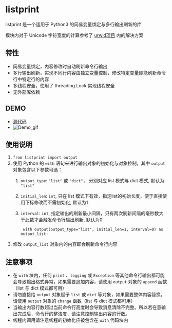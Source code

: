 # listprint

listprint 是一个适用于 Python3 的简易变量绑定与多行输出刷新的库

模块内对于 Unicode 字符宽度的计算参考了 [urwid项目](https://github.com/urwid/urwid/blob/master/urwid/old_str_util.py) 内的解决方案

## 特性
+ 简易变量绑定，内容修改时自动刷新命令行输出
+ 多行输出刷新，实现不同行内容由独立变量控制，修改特定变量即能刷新命令行中特定行的内容
+ 多线程安全，使用了 threading.Lock 实现线程安全
+ 无外部库依赖

## DEMO

+ [源代码](https://github.com/Yinzo/listprint/blob/master/demo/horse_race.py)
+ ![Demo_gif](https://raw.githubusercontent.com/yinzo/listprint/master/demo/images/horse_race_demo.gif)

## 使用说明
1. `from listprint import output`
2. 使用 Python 的 `with` 语句来进行输出对象的初始化与对象控制，其中 `output` 对象包含以下参数可选：
    1. `output_type`: `"list"` 或 `"dict"`， 分别对应 list 模式与 dict 模式, 默认为 `"list"`
    2. `initial_len`: `int`, 只在 list 模式下有效，指定list的初始长度，便于直接使用下标修改而不需初始化, 默认为1
    3. `interval`: `int`, 指定输出的刷新最小间隔，只有两次刷新间隔的毫秒数大于此数才会触发命令行输出刷新, 默认为0

			with output(output_type="list", initial_len=1, interval=0) as output_list:

3. 修改 `output_list` 对象内的内容即会刷新命令行内容

## 注意事项
+ 在 `with` 块内，任何 `print` 、`logging` 或 `Exception` 等其他命令行输出都可能会导致输出格式异常，如果需要追加内容，请使用 `output` 对象的 `append` 函数（list 与 dict 模式都可用）
+ 请勿直接给 `output` 对象赋予 `list` 或 `dict` 等对象，如果需要整体内容替换，请使用 `output` 对象的 `change` 函数（list 与 dict 模式都可用）
+ 当输出内容行数超过当前命令行高度时会导致消息清除不完整。所以若在意输出完成后，命令行的整洁度，请注意控制输出内容的行数。
+ 线程内调用请注意线程的初始化应被包含在 `with` 代码块内




